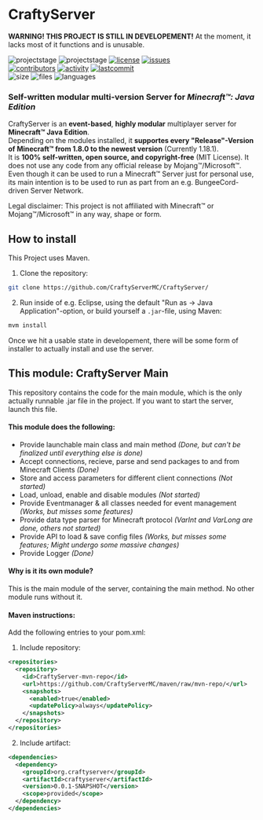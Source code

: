 # CraftyServer

**WARNING! THIS PROJECT IS STILL IN DEVELOPEMENT!** At the moment, it lacks most of it functions and is unusable.

![projectstage](https://img.shields.io/badge/project%20stage-developement-red)
![projectstage](https://img.shields.io/badge/version-0.0.1-red)
[![license](https://img.shields.io/github/license/CraftyServerMC/CraftyServer)](https://github.com/CraftyServerMC/CraftyServer/blob/main/LICENSE)
[![issues](https://img.shields.io/github/issues/CraftyServerMC/CraftyServer)](https://github.com/CraftyServerMC/CraftyServer/issues)<br>
[![contributors](https://img.shields.io/github/contributors/CraftyServerMC/CraftyServer)](https://github.com/CraftyServerMC/CraftyServer/graphs/contributors)
[![activity](https://img.shields.io/github/commit-activity/m/CraftyServerMC/CraftyServer)](https://github.com/CraftyServerMC/CraftyServer/commits/main)
[![lastcommit](https://img.shields.io/github/last-commit/CraftyServerMC/CraftyServer)](https://github.com/CraftyServerMC/CraftyServer/commits/main)<br>
![size](https://img.shields.io/github/languages/code-size/CraftyServerMC/CraftyServer)
![files](https://img.shields.io/github/directory-file-count/CraftyServerMC/CraftyServer)
![languages](https://img.shields.io/github/languages/count/CraftyServerMC/CraftyServer)<br>

### Self-written modular multi-version Server for *Minecraft&trade;: Java Edition*

CraftyServer is an **event-based**, **highly modular** multiplayer server for **Minecraft&trade; Java Edition**.  
Depending on the modules installed, it **supportes every "Release"-Version of Minecraft&trade; from 1.8.0 to the newest version** (Currently 1.18.1).  
It is **100% self-written, open source, and copyright-free** (MIT License). It does not use any code from any official release by Mojang&trade;/Microsoft&trade;.  
Even though it can be used to run a Minecraft&trade; Server just for personal use, its main intention is to be used to run as part from an e.g. BungeeCord-driven Server Network.  

Legal disclaimer: This project is not affiliated with Minecraft&trade; or Mojang&trade;/Microsoft&trade; in any way, shape or form.  

## How to install
This Project uses Maven.  
1. Clone the repository: 
```bash
git clone https://github.com/CraftyServerMC/CraftyServer/
```
2. Run inside of e.g. Eclipse, using the default "Run as -> Java Application"-option, or build yourself a `.jar`-file, using Maven:
```bash
mvm install
```  

Once we hit a usable state in developement, there will be some form of installer to actually install and use the server.

## This module: CraftyServer Main
This repository contains the code for the main module, which is the only actually runnable .jar file in the project. If you want to start the server, launch this file.  

#### This module does the following:
 - Provide launchable main class and main method *(Done, but can't be finalized until everything else is done)*
 - Accept connections, recieve, parse and send packages to and from Minecraft Clients *(Done)*
 - Store and access parameters for different client connections *(Not started)*
 - Load, unload, enable and disable modules *(Not started)*
 - Provide Eventmanager & all classes needed for event management *(Works, but misses some features)*
 - Provide data type parser for Minecraft protocol *(VarInt and VarLong are done, others not started)*
 - Provide API to load & save config files *(Works, but misses some features; Might undergo some massive changes)*
 - Provide Logger *(Done)*

#### Why is it its own module?
This is the main module of the server, containing the main method. No other module runs without it.  

#### Maven instructions:
Add the following entries to your pom.xml:
1. Include repository:

```XML
<repositories>
  <repository>
    <id>CraftyServer-mvn-repo</id>
    <url>https://github.com/CraftyServerMC/maven/raw/mvn-repo/</url>
    <snapshots>
      <enabled>true</enabled>
      <updatePolicy>always</updatePolicy>
    </snapshots>
  </repository>
</repositories>
```
2. Include artifact:

```XML
<dependencies>
  <dependency>
    <groupId>org.craftyserver</groupId>
    <artifactId>craftyserver</artifactId>
    <version>0.0.1-SNAPSHOT</version>
    <scope>provided</scope>
  </dependency>
</dependencies>
```
